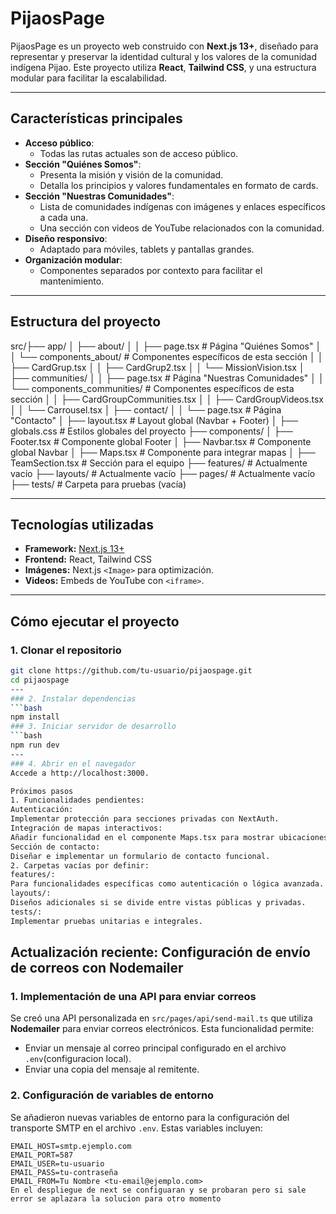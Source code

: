 # PijaosPage

PijaosPage es un proyecto web construido con **Next.js 13+**, diseñado para representar y preservar la identidad cultural y los valores de la comunidad indígena Pijao. Este proyecto utiliza **React**, **Tailwind CSS**, y una estructura modular para facilitar la escalabilidad.

---

## **Características principales**

- **Acceso público**:
  - Todas las rutas actuales son de acceso público.
- **Sección "Quiénes Somos"**:
  - Presenta la misión y visión de la comunidad.
  - Detalla los principios y valores fundamentales en formato de cards.
- **Sección "Nuestras Comunidades"**:
  - Lista de comunidades indígenas con imágenes y enlaces específicos a cada una.
  - Una sección con videos de YouTube relacionados con la comunidad.
- **Diseño responsivo**:
  - Adaptado para móviles, tablets y pantallas grandes.
- **Organización modular**:
  - Componentes separados por contexto para facilitar el mantenimiento.

---

## **Estructura del proyecto**

src/├── app/
│ ├── about/
│ │ ├── page.tsx # Página "Quiénes Somos"
│ │ └── components_about/ # Componentes específicos de esta sección
│ │ ├── CardGrup.tsx
│ │ ├── CardGrup2.tsx
│ │ └── MissionVision.tsx
│ ├── communities/
│ │ ├── page.tsx # Página "Nuestras Comunidades"
│ │ └── components_communities/ # Componentes específicos de esta sección
│ │ ├── CardGroupCommunities.tsx
│ │ ├── CardGroupVideos.tsx
│ │ └── Carrousel.tsx
│ ├── contact/
│ │ └── page.tsx # Página "Contacto"
│ ├── layout.tsx # Layout global (Navbar + Footer)
│ ├── globals.css # Estilos globales del proyecto
├── components/
│ ├── Footer.tsx # Componente global Footer
│ ├── Navbar.tsx # Componente global Navbar
│ ├── Maps.tsx # Componente para integrar mapas
│ ├── TeamSection.tsx # Sección para el equipo
├── features/ # Actualmente vacío
├── layouts/ # Actualmente vacío
├── pages/ # Actualmente vacío
├── tests/ # Carpeta para pruebas (vacía)

---

## **Tecnologías utilizadas**

- **Framework:** [Next.js 13+](https://nextjs.org/)
- **Frontend:** React, Tailwind CSS
- **Imágenes:** Next.js `<Image>` para optimización.
- **Videos:** Embeds de YouTube con `<iframe>`.

---

## **Cómo ejecutar el proyecto**

### 1. Clonar el repositorio

````bash
git clone https://github.com/tu-usuario/pijaospage.git
cd pijaospage
---
### 2. Instalar dependencias
```bash
npm install
### 3. Iniciar servidor de desarrollo
```bash
npm run dev
---
### 4. Abrir en el navegador
Accede a http://localhost:3000.

Próximos pasos
1. Funcionalidades pendientes:
Autenticación:
Implementar protección para secciones privadas con NextAuth.
Integración de mapas interactivos:
Añadir funcionalidad en el componente Maps.tsx para mostrar ubicaciones relevantes.
Sección de contacto:
Diseñar e implementar un formulario de contacto funcional.
2. Carpetas vacías por definir:
features/:
Para funcionalidades específicas como autenticación o lógica avanzada.
layouts/:
Diseños adicionales si se divide entre vistas públicas y privadas.
tests/:
Implementar pruebas unitarias e integrales.
````

## **Actualización reciente: Configuración de envío de correos con Nodemailer**

### **1. Implementación de una API para enviar correos**

Se creó una API personalizada en `src/pages/api/send-mail.ts` que utiliza **Nodemailer** para enviar correos electrónicos. Esta funcionalidad permite:

- Enviar un mensaje al correo principal configurado en el archivo `.env`(configuracion local).
- Enviar una copia del mensaje al remitente.

### **2. Configuración de variables de entorno**

Se añadieron nuevas variables de entorno para la configuración del transporte SMTP en el archivo `.env`. Estas variables incluyen:

```env
EMAIL_HOST=smtp.ejemplo.com
EMAIL_PORT=587
EMAIL_USER=tu-usuario
EMAIL_PASS=tu-contraseña
EMAIL_FROM=Tu Nombre <tu-email@ejemplo.com>
En el despliegue de next se configuaran y se probaran pero si sale error se aplazara la solucion para otro momento
```
